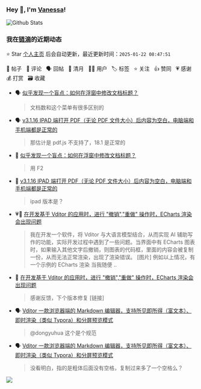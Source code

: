 ### Hey 👋, I'm [Vanessa](http://vanessa.b3log.org/)!

![Github Stats](https://github-readme-stats.vercel.app/api?username=Vanessa219&show_icons=true)

<!--events start -->

### 我在[链滴](https://ld246.com)的近期动态

⭐️ Star [个人主页](https://github.com/Vanessa219/Vanessa219) 后会自动更新，最近更新时间：`2025-01-22 08:47:51`

📝 帖子 &nbsp; 💬 评论 &nbsp; 🗣 回帖 &nbsp; 🌙 清月 &nbsp; 👨‍💻 用户 &nbsp; 🏷️ 标签 &nbsp; ⭐️ 关注 &nbsp; 👍 赞同 &nbsp; 💗 感谢 &nbsp; 💰 打赏 &nbsp; 🗃 收藏

* 🗣 [似乎发现一个盲点：如何在浮窗中修改文档标题？](https://ld246.com/article/1735908653643/comment/1735965676963#comments)

  > 文档数和这个菜单有很多区别的
* 🗣 [v3.1.16 IPAD 端打开 PDF（无论 PDF 文件大小）后内容为空白，电脑端和手机端都是正常的](https://ld246.com/article/1735746360467/comment/1735894510873#comments)

  > 那估计是 pdf.js 不支持了，18.1 是正常的
* 💬 [似乎发现一个盲点：如何在浮窗中修改文档标题？](https://ld246.com/article/1735908653643/comment/1735963045965#comments)

  > 用 F2
* 💬 [v3.1.16 IPAD 端打开 PDF（无论 PDF 文件大小）后内容为空白，电脑端和手机端都是正常的](https://ld246.com/article/1735746360467/comment/1735809601697#comments)

  > ipad 版本是？
* 💗📝 [在开发基于 Vditor 的应用时，进行 "撤销","重做" 操作时，ECharts 渲染会出现问题](https://ld246.com/article/1735311429928)

  > 我在开发一个软件，将 Vditor 与大语言模型结合，从而实现 AI 辅助写作的功能，实际开发过程中遇到了一些问题。当界面中有 ECharts 图表时，如果输入其他文字后撤销，则图表的代码框，里面的内容会被复制一份，从而无法正常渲染，出现了渲染错误。 [图片] 例如以上情况，有一个示例的 ECharts 渲染 当我随便 ..
* 💬 [在开发基于 Vditor 的应用时，进行 "撤销","重做" 操作时，ECharts 渲染会出现问题](https://ld246.com/article/1735311429928/comment/1735611307224#comments)

  > 感谢反馈，下个版本修复 [链接]
* 🗣 [Vditor 一款浏览器端的 Markdown 编辑器，支持所见即所得（富文本）、即时渲染（类似 Typora）和分屏预览模式](https://ld246.com/article/1549638745630/comment/1735293080312#comments)

  > @dongyuhua 这个是个规范
* 🗣 [Vditor 一款浏览器端的 Markdown 编辑器，支持所见即所得（富文本）、即时渲染（类似 Typora）和分屏预览模式](https://ld246.com/article/1549638745630/comment/1735293080312#comments)

  > 没看明白，指的是粗体后面没有空格，复制过来多了一个空格么？


<!--events end -->

<a title="Hits" target="_blank" href="https://github.com/Vanessa219/Vanessa219"><img src="https://hits.b3log.org/Vanessa219/Vanessa219.svg"></a>
